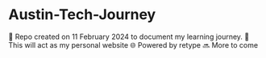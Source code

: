 # Austin-Tech-Journey
🌱 Repo created on 11 February 2024 to document my learning journey.
🧑 This will act as my personal website
🌐 Powered by retype
🔜 More to come
